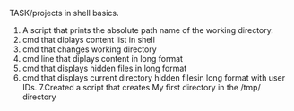 TASK/projects in shell basics.
1. A script that prints the absolute path name of the working directory.
2. cmd that diplays content list in shell 
3. cmd that changes working directory
4. cmd line that diplays content in long format
5. cmd that displays hidden files in long format
6. cmd that displays current directory hidden filesin long format with user IDs.
7.Created a script that creates My first directory in the /tmp/ directory
 
